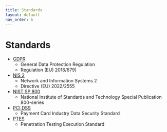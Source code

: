 ```yaml
---
title: Standards
layout: default
nav_order: 6
---
```


# Standards

- [GDPR](https://eur-lex.europa.eu/legal-content/EN/TXT/?uri=CELEX%3A32016R0679)
  - General Data Protection Regulation
  - Regulation (EU) 2016/679)
- [NIS 2](https://eur-lex.europa.eu/eli/dir/2022/2555)
  - Network and Information Systems 2
  - Directive (EU) 2022/2555
- [NIST SP 800](https://csrc.nist.gov/publications/sp800)
  - National Institute of Standards and Technology Special Publication 800-series
- [PCI DSS](https://www.pcisecuritystandards.org/document_library/?category=pcidss)
  - Payment Card Industry Data Security Standard
- [PTES](http://www.pentest-standard.org)
  - Penetration Testing Execution Standard
